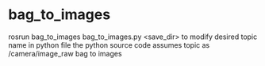 bag_to_images
=============
rosrun bag_to_images bag_to_images.py <save_dir> <bag file name>
to modify desired topic name in python file
the python source code assumes topic as /camera/image_raw
bag to images
